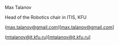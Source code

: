 Max Talanov

Head of the Robotics chair in ITIS, KFU

(max.talanov@gmail.com)[max.talanov@gmail.com]

(mtalanov@it.kfu.ru)[mtalanov@it.kfu.ru]
